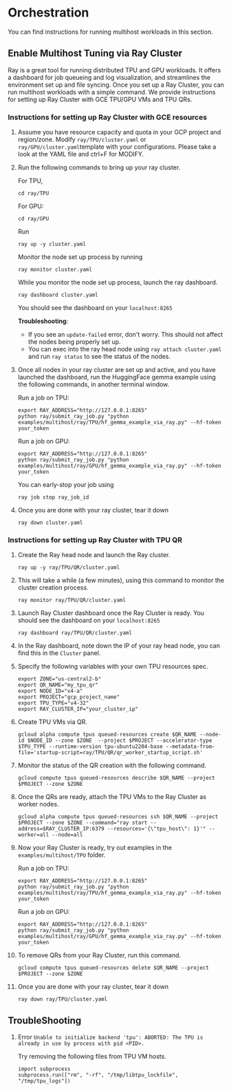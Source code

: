 # Orchestration
You can find instructions for running multihost workloads in this section. 

## Enable Multihost Tuning via Ray Cluster

Ray is a great tool for running distributed TPU and GPU workloads. It offers a dashboard for job queueing and log visualization, and streamlines the environment set up and file syncing. Once you set up a Ray Cluster, you can run multihost workloads with a simple command. We provide instructions for setting up Ray Cluster with GCE TPU/GPU VMs and TPU QRs. 


### Instructions for setting up Ray Cluster with GCE resources ###

1. Assume you have resource capacity and quota in your GCP project and region/zone. Modify `ray/TPU/cluster.yaml` or `ray/GPU/cluster.yaml`template with your configurations. Please take a look at the YAML file and ctrl+F for MODIFY.

2. Run the following commands to bring up your ray cluster. 

    For TPU,  

    ```
    cd ray/TPU
    ```

    For GPU: 

    ```
    cd ray/GPU
    ```

    Run 

    ```
    ray up -y cluster.yaml
    ```

    Monitor the node set up process by running

    ```
    ray monitor cluster.yaml
    ```

    While you monitor the node set up process, launch the ray dashboard.

    ```
    ray dashboard cluster.yaml
    ```

    You should see the dashboard on your `localhost:8265`

    **Troubleshooting**:

    - If you see an `update-failed` error, don't worry. This should not affect the nodes being properly set up.
    - You can exec into the ray head node using `ray attach cluster.yaml` and run `ray status` to see the status of the nodes.


3. Once all nodes in your ray cluster are set up and active, and you have launched the dashboard, run the HuggingFace gemma example using the following commands, in another terminal window. 

    Run a job on TPU: 

    ```
    export RAY_ADDRESS="http://127.0.0.1:8265"
    python ray/submit_ray_job.py "python examples/multihost/ray/TPU/hf_gemma_example_via_ray.py" --hf-token your_token
    ```

    Run a job on GPU: 
    
    ```
    export RAY_ADDRESS="http://127.0.0.1:8265"
    python ray/submit_ray_job.py "python examples/multihost/ray/GPU/hf_gemma_example_via_ray.py" --hf-token your_token
    ```

    You can early-stop your job using 

    ```ray job stop ray_job_id```

4. Once you are done with your ray cluster, tear it down

    `ray down cluster.yaml`


### Instructions for setting up Ray Cluster with TPU QR ###

1. Create the Ray head node and launch the Ray cluster. 
    ```
    ray up -y ray/TPU/QR/cluster.yaml
    ```
2. This will take a while (a few minutes), using this command to monitor the cluster creation process. 
    ```
    ray monitor ray/TPU/QR/cluster.yaml
    ```
3. Launch Ray Cluster dashboard once the Ray Cluster is ready. You should see the dashboard on your `localhost:8265`

    ```
    ray dashboard ray/TPU/QR/cluster.yaml
    ```

4. In the Ray dashboard, note down the IP of your ray head node, you can find this in the `Cluster` panel.  

5. Specify the following variables with your own TPU resources spec. 

    ```
    export ZONE="us-central2-b"
    export QR_NAME="my_tpu_qr"
    export NODE_ID="v4-a"
    export PROJECT="gcp_project_name"
    export TPU_TYPE="v4-32"
    export RAY_CLUSTER_IP="your_cluster_ip"
    ```

6. Create TPU VMs via QR. 

    ```
    gcloud alpha compute tpus queued-resources create $QR_NAME --node-id $NODE_ID --zone $ZONE  --project $PROJECT --accelerator-type $TPU_TYPE --runtime-version tpu-ubuntu2204-base --metadata-from-file='startup-script=ray/TPU/QR/qr_worker_startup_script.sh'
    ```

7. Monitor the status of the QR creation with the following command. 
    ```
    gcloud compute tpus queued-resources describe $QR_NAME --project $PROJECT --zone $ZONE
    ```

8. Once the QRs are ready, attach the TPU VMs to the Ray Cluster as worker nodes. 
    ```
    gcloud alpha compute tpus queued-resources ssh $QR_NAME --project $PROJECT --zone $ZONE --command="ray start --address=$RAY_CLUSTER_IP:6379 --resources='{\"tpu_host\": 1}'" --worker=all --node=all
    ```

9. Now your Ray Cluster is ready, try out examples in the `examples/multihost/TPU` folder. 

    Run a job on TPU: 

    ```
    export RAY_ADDRESS="http://127.0.0.1:8265"
    python ray/submit_ray_job.py "python examples/multihost/ray/TPU/hf_gemma_example_via_ray.py" --hf-token your_token
    ```

    Run a job on GPU: 
    
    ```
    export RAY_ADDRESS="http://127.0.0.1:8265"
    python ray/submit_ray_job.py "python examples/multihost/ray/GPU/hf_gemma_example_via_ray.py" --hf-token your_token
    ```

10. To remove QRs from your Ray Cluster, run this command. 
    ```
    gcloud compute tpus queued-resources delete $QR_NAME --project $PROJECT --zone $ZONE
    ```

11. Once you are done with your ray cluster, tear it down

    `ray down ray/TPU/cluster.yaml`


## TroubleShooting

1. Error `Unable to initialize backend 'tpu': ABORTED: The TPU is already in use by process with pid <PID>.`

    Try removing the following files from TPU VM hosts. 
    ```
    import subprocess
    subprocess.run(["rm", "-rf", "/tmp/libtpu_lockfile", "/tmp/tpu_logs"])
    ```
